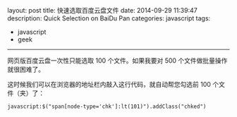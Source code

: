 layout: post
title: 快速选取百度云盘文件
date: 2014-09-29 11:39:47
description: Quick Selection on BaiDu Pan
categories: javascript
tags:
- javascript
- geek
---
网页版百度云盘一次性只能选取 100 个文件。如果我要对 500 个文件做批量操作就很困难了。

这时候我们可以在浏览器的地址栏内敲入这行代码，就自动帮您勾选前 100 个文件（夹）了：

    javascript:$("span[node-type='chk']:lt(101)").addClass("chked")
